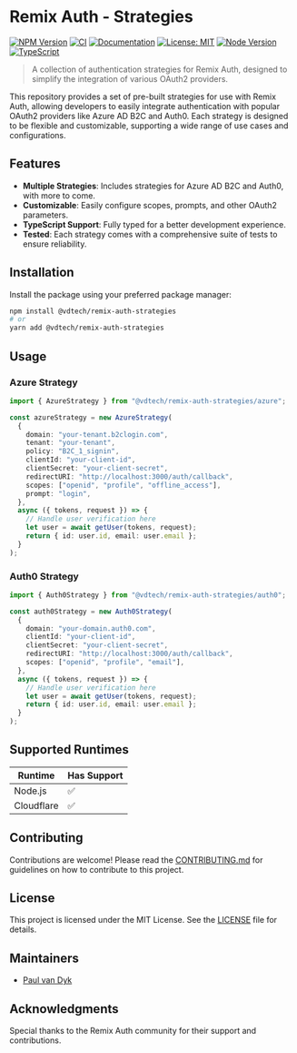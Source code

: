 # Remix Auth - Strategies

[![NPM Version](https://img.shields.io/npm/v/%40vdtech%2Fremix-auth-strategies.svg)](https://www.npmjs.com/package/@vdtech/remix-auth-strategies)
[![CI](https://github.com/vd-tech/remix-auth-strategies/actions/workflows/ci.yml/badge.svg)](https://github.com/vd-tech/remix-auth-strategies/actions/workflows/ci.yml)
[![Documentation](https://img.shields.io/badge/docs-typedoc-blue.svg)](https://vd-tech.github.io/remix-auth-strategies)
[![License: MIT](https://img.shields.io/badge/License-MIT-yellow.svg)](https://opensource.org/licenses/MIT)
[![Node Version](https://img.shields.io/node/v/@vdtech/remix-auth-strategies)](https://nodejs.org)
[![TypeScript](https://img.shields.io/badge/TypeScript-5.5-blue.svg)](https://www.typescriptlang.org/)

> A collection of authentication strategies for Remix Auth, designed to simplify the integration of various OAuth2 providers.

This repository provides a set of pre-built strategies for use with Remix Auth, allowing developers to easily integrate authentication with popular OAuth2 providers like Azure AD B2C and Auth0. Each strategy is designed to be flexible and customizable, supporting a wide range of use cases and configurations.

## Features

- **Multiple Strategies**: Includes strategies for Azure AD B2C and Auth0, with more to come.
- **Customizable**: Easily configure scopes, prompts, and other OAuth2 parameters.
- **TypeScript Support**: Fully typed for a better development experience.
- **Tested**: Each strategy comes with a comprehensive suite of tests to ensure reliability.

## Installation

Install the package using your preferred package manager:

```bash
npm install @vdtech/remix-auth-strategies
# or
yarn add @vdtech/remix-auth-strategies
```

## Usage

### Azure Strategy

```typescript
import { AzureStrategy } from "@vdtech/remix-auth-strategies/azure";

const azureStrategy = new AzureStrategy(
  {
    domain: "your-tenant.b2clogin.com",
    tenant: "your-tenant",
    policy: "B2C_1_signin",
    clientId: "your-client-id",
    clientSecret: "your-client-secret",
    redirectURI: "http://localhost:3000/auth/callback",
    scopes: ["openid", "profile", "offline_access"],
    prompt: "login",
  },
  async ({ tokens, request }) => {
    // Handle user verification here
    let user = await getUser(tokens, request);
    return { id: user.id, email: user.email };
  }
);
```

### Auth0 Strategy

```typescript
import { Auth0Strategy } from "@vdtech/remix-auth-strategies/auth0";

const auth0Strategy = new Auth0Strategy(
  {
    domain: "your-domain.auth0.com",
    clientId: "your-client-id",
    clientSecret: "your-client-secret",
    redirectURI: "http://localhost:3000/auth/callback",
    scopes: ["openid", "profile", "email"],
  },
  async ({ tokens, request }) => {
    // Handle user verification here
    let user = await getUser(tokens, request);
    return { id: user.id, email: user.email };
  }
);
```

## Supported Runtimes

| Runtime    | Has Support |
| ---------- | ----------- |
| Node.js    | ✅          |
| Cloudflare | ✅          |

## Contributing

Contributions are welcome! Please read the [CONTRIBUTING.md](CONTRIBUTING.md) for guidelines on how to contribute to this project.

## License

This project is licensed under the MIT License. See the [LICENSE](LICENSE) file for details.

## Maintainers

- [Paul van Dyk](https://github.com/paul-vd)

## Acknowledgments

Special thanks to the Remix Auth community for their support and contributions.
